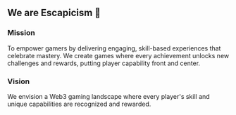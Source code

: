 ## We are Escapicism 👋

<!--

**Here are some ideas to get you started:**

🙋‍♀️ A short introduction - what is your organization all about?
🌈 Contribution guidelines - how can the community get involved?
👩‍💻 Useful resources - where can the community find your docs? Is there anything else the community should know?
🍿 Fun facts - what does your team eat for breakfast?
🧙 Remember, you can do mighty things with the power of [Markdown](https://docs.github.com/github/writing-on-github/getting-started-with-writing-and-formatting-on-github/basic-writing-and-formatting-syntax)
-->
### Mission
To empower gamers by delivering engaging, skill-based experiences that celebrate mastery. We create games where every achievement unlocks new challenges and rewards, putting player capability front and center.

### Vision
We envision a Web3 gaming landscape where every player's skill and unique capabilities are recognized and rewarded.
